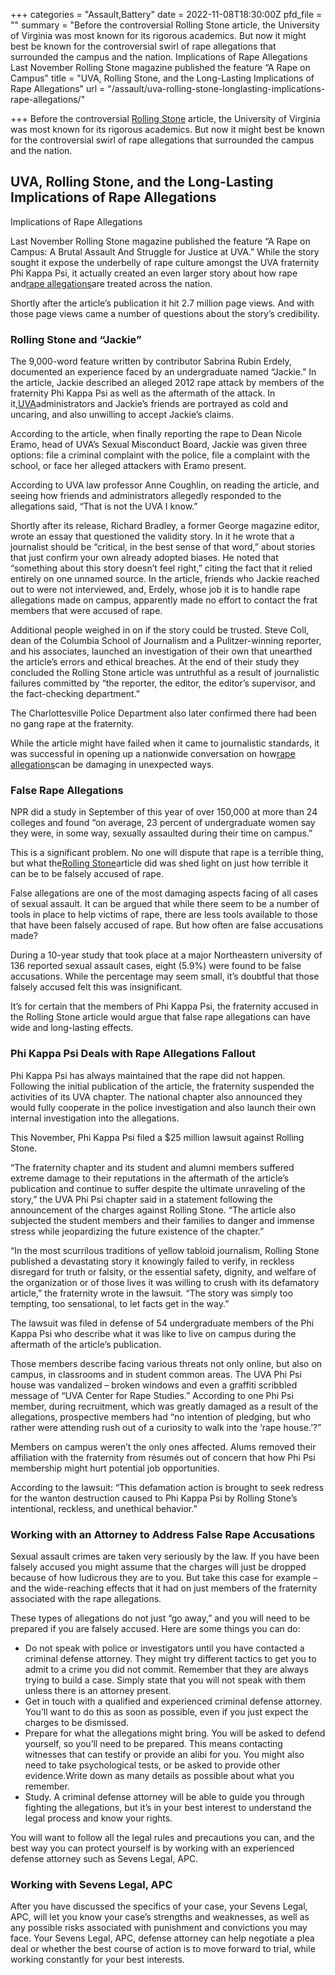 +++
categories = "Assault,Battery"
date = 2022-11-08T18:30:00Z
pfd_file = ""
summary = "Before the controversial Rolling Stone article, the University of Virginia was most known for its rigorous academics. But now it might best be known for the controversial swirl of rape allegations that surrounded the campus and the nation. Implications of Rape Allegations Last November Rolling Stone magazine published the feature “A Rape on Campus"
title = "UVA, Rolling Stone, and the Long-Lasting Implications of Rape Allegations"
url = "/assault/uva-rolling-stone-longlasting-implications-rape-allegations/"

+++
Before the controversial [Rolling Stone](https://www.sevenslegal.com/) article, the University of Virginia was most known for its rigorous academics. But now it might best be known for the controversial swirl of rape allegations that surrounded the campus and the nation.

## UVA, Rolling Stone, and the Long-Lasting Implications of Rape Allegations

Implications of Rape Allegations

Last November Rolling Stone magazine published the feature “A Rape on Campus: A Brutal Assault And Struggle for Justice at UVA.” While the story sought it expose the underbelly of rape culture amongst the UVA fraternity Phi Kappa Psi, it actually created an even larger story about how rape and[rape allegations](https://www.sevenslegal.com/)are treated across the nation.

Shortly after the article’s publication it hit 2.7 million page views. And with those page views came a number of questions about the story’s credibility.

### Rolling Stone and “Jackie”

The 9,000-word feature written by contributor Sabrina Rubin Erdely, documented an experience faced by an undergraduate named “Jackie.” In the article, Jackie described an alleged 2012 rape attack by members of the fraternity Phi Kappa Psi as well as the aftermath of the attack. In it,[UVA](https://www.sevenslegal.com/)administrators and Jackie’s friends are portrayed as cold and uncaring, and also unwilling to accept Jackie’s claims.

According to the article, when finally reporting the rape to Dean Nicole Eramo, head of UVA’s Sexual Misconduct Board, Jackie was given three options: file a criminal complaint with the police, file a complaint with the school, or face her alleged attackers with Eramo present.

According to UVA law professor Anne Coughlin, on reading the article, and seeing how friends and administrators allegedly responded to the allegations said, “That is not the UVA I know.”

Shortly after its release, Richard Bradley, a former George magazine editor, wrote an essay that questioned the validity story. In it he wrote that a journalist should be “critical, in the best sense of that word,” about stories that just confirm your own already adopted biases. He noted that “something about this story doesn’t feel right,” citing the fact that it relied entirely on one unnamed source. In the article, friends who Jackie reached out to were not interviewed, and, Erdely, whose job it is to handle rape allegations made on campus, apparently made no effort to contact the frat members that were accused of rape.

Additional people weighed in on if the story could be trusted. Steve Coll, dean of the Columbia School of Journalism and a Pulitzer-winning reporter, and his associates, launched an investigation of their own that unearthed the article’s errors and ethical breaches. At the end of their study they concluded the Rolling Stone article was untruthful as a result of journalistic failures committed by “the reporter, the editor, the editor’s supervisor, and the fact-checking department.”

The Charlottesville Police Department also later confirmed there had been no gang rape at the fraternity.

While the article might have failed when it came to journalistic standards, it was successful in opening up a nationwide conversation on how[rape allegations](https://www.sevenslegal.com/)can be damaging in unexpected ways.

### False Rape Allegations

NPR did a study in September of this year of over 150,000 at more than 24 colleges and found “on average, 23 percent of undergraduate women say they were, in some way, sexually assaulted during their time on campus.”

This is a significant problem. No one will dispute that rape is a terrible thing, but what the[Rolling Stone](https://www.sevenslegal.com/)article did was shed light on just how terrible it can be to be falsely accused of rape.

False allegations are one of the most damaging aspects facing of all cases of sexual assault. It can be argued that while there seem to be a number of tools in place to help victims of rape, there are less tools available to those that have been falsely accused of rape. But how often are false accusations made?

During a 10-year study that took place at a major Northeastern university of 136 reported sexual assault cases, eight (5.9%) were found to be false accusations. While the percentage may seem small, it’s doubtful that those falsely accused felt this was insignificant.

It’s for certain that the members of Phi Kappa Psi, the fraternity accused in the Rolling Stone article would argue that false rape allegations can have wide and long-lasting effects.

### Phi Kappa Psi Deals with Rape Allegations Fallout

Phi Kappa Psi has always maintained that the rape did not happen. Following the initial publication of the article, the fraternity suspended the activities of its UVA chapter. The national chapter also announced they would fully cooperate in the police investigation and also launch their own internal investigation into the allegations.

This November, Phi Kappa Psi filed a $25 million lawsuit against Rolling Stone.

“The fraternity chapter and its student and alumni members suffered extreme damage to their reputations in the aftermath of the article’s publication and continue to suffer despite the ultimate unraveling of the story,” the UVA Phi Psi chapter said in a statement following the announcement of the charges against Rolling Stone. “The article also subjected the student members and their families to danger and immense stress while jeopardizing the future existence of the chapter.”

“In the most scurrilous traditions of yellow tabloid journalism, Rolling Stone published a devastating story it knowingly failed to verify, in reckless disregard for truth or falsity, or the essential safety, dignity, and welfare of the organization or of those lives it was willing to crush with its defamatory article,” the fraternity wrote in the lawsuit. “The story was simply too tempting, too sensational, to let facts get in the way.”

The lawsuit was filed in defense of 54 undergraduate members of the Phi Kappa Psi who describe what it was like to live on campus during the aftermath of the article’s publication.

Those members describe facing various threats not only online, but also on campus, in classrooms and in student common areas. The UVA Phi Psi house was vandalized – broken windows and even a graffiti scribbled message of “UVA Center for Rape Studies.” According to one Phi Psi member, during recruitment, which was greatly damaged as a result of the allegations, prospective members had “no intention of pledging, but who rather were attending rush out of a curiosity to walk into the ‘rape house.’?”

Members on campus weren’t the only ones affected. Alums removed their affiliation with the fraternity from résumés out of concern that how Phi Psi membership might hurt potential job opportunities.

According to the lawsuit: “This defamation action is brought to seek redress for the wanton destruction caused to Phi Kappa Psi by Rolling Stone’s intentional, reckless, and unethical behavior.”

### Working with an Attorney to Address False Rape Accusations

Sexual assault crimes are taken very seriously by the law. If you have been falsely accused you might assume that the charges will just be dropped because of how ludicrous they are to you. But take this case for example – and the wide-reaching effects that it had on just members of the fraternity associated with the rape allegations.

These types of allegations do not just “go away,” and you will need to be prepared if you are falsely accused. Here are some things you can do:

* Do not speak with police or investigators until you have contacted a criminal defense attorney. They might try different tactics to get you to admit to a crime you did not commit. Remember that they are always trying to build a case. Simply state that you will not speak with them unless there is an attorney present.
* Get in touch with a qualified and experienced criminal defense attorney. You’ll want to do this as soon as possible, even if you just expect the charges to be dismissed.
* Prepare for what the allegations might bring. You will be asked to defend yourself, so you’ll need to be prepared. This means contacting witnesses that can testify or provide an alibi for you. You might also need to take psychological tests, or be asked to provide other evidence.Write down as many details as possible about what you remember.
* Study. A criminal defense attorney will be able to guide you through fighting the allegations, but it’s in your best interest to understand the legal process and know your rights.

You will want to follow all the legal rules and precautions you can, and the best way you can protect yourself is by working with an experienced defense attorney such as Sevens Legal, APC.

### Working with Sevens Legal, APC

After you have discussed the specifics of your case, your Sevens Legal, APC, will let you know your case’s strengths and weaknesses, as well as any possible risks associated with punishment and convictions you may face. Your Sevens Legal, APC, defense attorney can help negotiate a plea deal or whether the best course of action is to move forward to trial, while working constantly for your best interests.